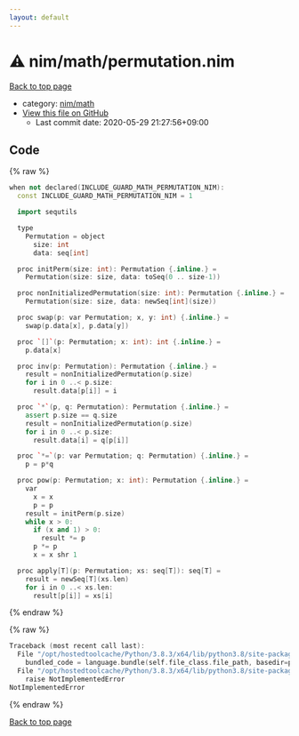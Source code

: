 ```yaml
---
layout: default
---
```


<!-- mathjax config similar to math.stackexchange -->
<script type="text/javascript" async
  src="https://cdnjs.cloudflare.com/ajax/libs/mathjax/2.7.5/MathJax.js?config=TeX-MML-AM_CHTML">
</script>
<script type="text/x-mathjax-config">
  MathJax.Hub.Config({
    TeX: { equationNumbers: { autoNumber: "AMS" }},
    tex2jax: {
      inlineMath: [ ['$','$'] ],
      processEscapes: true
    },
    "HTML-CSS": { matchFontHeight: false },
    displayAlign: "left",
    displayIndent: "2em"
  });
</script>

<script type="text/javascript" src="https://cdnjs.cloudflare.com/ajax/libs/jquery/3.4.1/jquery.min.js"></script>
<script src="https://cdn.jsdelivr.net/npm/jquery-balloon-js@1.1.2/jquery.balloon.min.js" integrity="sha256-ZEYs9VrgAeNuPvs15E39OsyOJaIkXEEt10fzxJ20+2I=" crossorigin="anonymous"></script>
<script type="text/javascript" src="../../../assets/js/copy-button.js"></script>
<link rel="stylesheet" href="../../../assets/css/copy-button.css" />


# :warning: nim/math/permutation.nim

<a href="../../../index.html">Back to top page</a>

* category: <a href="../../../index.html#bd14bd52ccff4808e6325845b40c8b47">nim/math</a>
* <a href="{{ site.github.repository_url }}/blob/master/nim/math/permutation.nim">View this file on GitHub</a>
    - Last commit date: 2020-05-29 21:27:56+09:00




## Code

<a id="unbundled"></a>
{% raw %}
```cpp
when not declared(INCLUDE_GUARD_MATH_PERMUTATION_NIM):
  const INCLUDE_GUARD_MATH_PERMUTATION_NIM = 1

  import sequtils

  type
    Permutation = object
      size: int
      data: seq[int]

  proc initPerm(size: int): Permutation {.inline.} =
    Permutation(size: size, data: toSeq(0 .. size-1))

  proc nonInitializedPermutation(size: int): Permutation {.inline.} =
    Permutation(size: size, data: newSeq[int](size))

  proc swap(p: var Permutation; x, y: int) {.inline.} =
    swap(p.data[x], p.data[y])

  proc `[]`(p: Permutation; x: int): int {.inline.} =
    p.data[x]

  proc inv(p: Permutation): Permutation {.inline.} =
    result = nonInitializedPermutation(p.size)
    for i in 0 ..< p.size:
      result.data[p[i]] = i

  proc `*`(p, q: Permutation): Permutation {.inline.} =
    assert p.size == q.size
    result = nonInitializedPermutation(p.size)
    for i in 0 ..< p.size:
      result.data[i] = q[p[i]]

  proc `*=`(p: var Permutation; q: Permutation) {.inline.} =
    p = p*q

  proc pow(p: Permutation; x: int): Permutation {.inline.} =
    var
      x = x
      p = p
    result = initPerm(p.size)
    while x > 0:
      if (x and 1) > 0:
        result *= p
      p *= p
      x = x shr 1

  proc apply[T](p: Permutation; xs: seq[T]): seq[T] =
    result = newSeq[T](xs.len)
    for i in 0 ..< xs.len:
      result[p[i]] = xs[i]

```
{% endraw %}

<a id="bundled"></a>
{% raw %}
```cpp
Traceback (most recent call last):
  File "/opt/hostedtoolcache/Python/3.8.3/x64/lib/python3.8/site-packages/online_judge_verify_helper-4.10.2-py3.8.egg/onlinejudge_verify/docs.py", line 349, in write_contents
    bundled_code = language.bundle(self.file_class.file_path, basedir=pathlib.Path.cwd())
  File "/opt/hostedtoolcache/Python/3.8.3/x64/lib/python3.8/site-packages/online_judge_verify_helper-4.10.2-py3.8.egg/onlinejudge_verify/languages/nim.py", line 86, in bundle
    raise NotImplementedError
NotImplementedError

```
{% endraw %}

<a href="../../../index.html">Back to top page</a>

